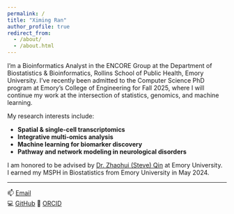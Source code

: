 ```yaml
---
permalink: /
title: "Ximing Ran"
author_profile: true
redirect_from: 
  - /about/
  - /about.html
---
```


I’m a Bioinformatics Analyst in the ENCORE Group at the Department of Biostatistics & Bioinformatics, Rollins School of Public Health, Emory University. I’ve recently been admitted to the Computer Science PhD program at Emory’s College of Engineering for Fall 2025, where I will continue my work at the intersection of statistics, genomics, and machine learning.

My research interests include:
- **Spatial & single-cell transcriptomics**  
- **Integrative multi-omics analysis**  
- **Machine learning for biomarker discovery**  
- **Pathway and network modeling in neurological disorders**

I am honored to be advised by [Dr. Zhaohui (Steve) Qin](https://sph.emory.edu/faculty/profile/index.php?FID=zhaohui%20%20steve%20-qin-8697) at Emory University.  
I earned my MSPH in Biostatistics from Emory University in May 2024.


---

📫 [Email](mailto:ximing.ran@emory.edu)  
💻 [GitHub](https://github.com/ranxm2) 
🔬 [ORCID](https://orcid.org/0009-0004-5414-1885)